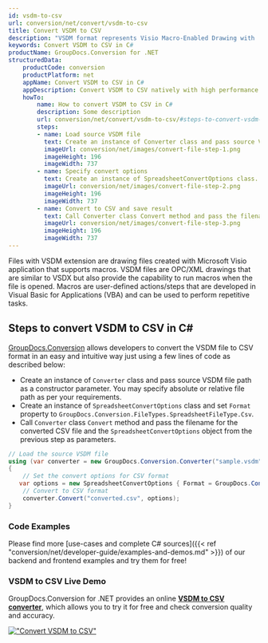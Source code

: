 ```yaml
---
id: vsdm-to-csv
url: conversion/net/convert/vsdm-to-csv
title: Convert VSDM to CSV
description: "VSDM format represents Visio Macro-Enabled Drawing with .vsdm extension. Learn how to convert VSDM to CSV file programmatically in C# language using GroupDocs.Conversion for .NET library."
keywords: Convert VSDM to CSV in C#
productName: GroupDocs.Conversion for .NET
structuredData:
    productCode: conversion
    productPlatform: net
    appName: Convert VSDM to CSV in C#
    appDescription: Convert VSDM to CSV natively with high performance using C# language and server side GroupDocs.Conversion for .NET APIs, without the use of any software like Microsoft or Open Office.
    howTo:
        name: How to convert VSDM to CSV in C# 
        description: Some description
        url: conversion/net/convert/vsdm-to-csv/#steps-to-convert-vsdm-to-csv-in-c
        steps:
        - name: Load source VSDM file 
          text: Create an instance of Converter class and pass source VSDM file path as a constructor parameter. You may specify absolute or relative file path as per your requirements. 
          imageUrl: conversion/net/images/convert-file-step-1.png
          imageHeight: 196
          imageWidth: 737
        - name: Specify convert options 
          text: Create an instance of SpreadsheetConvertOptions class.
          imageUrl: conversion/net/images/convert-file-step-2.png
          imageHeight: 196
          imageWidth: 737
        - name: Convert to CSV and save result 
          text: Call Converter class Convert method and pass the filename for the converted HTML file and the SpreadsheetConvertOptions object from the previous step as parameters.
          imageUrl: conversion/net/images/convert-file-step-3.png
          imageHeight: 196
          imageWidth: 737
---
```


Files with VSDM extension are drawing files created with Microsoft Visio application that supports macros. VSDM files are OPC/XML drawings that are similar to VSDX but also provide the capability to run macros when the file is opened. Macros are user-defined actions/steps that are developed in Visual Basic for Applications (VBA) and can be used to perform repetitive tasks.

## Steps to convert VSDM to CSV in C#

[GroupDocs.Conversion](https://products.groupdocs.com/conversion/net) allows developers to convert the VSDM file to CSV format in an easy and intuitive way just using a few lines of code as described below:

* Create an instance of `Converter` class and pass source VSDM file path as a constructor parameter. You may specify absolute or relative file path as per your requirements. 
* Create an instance of `SpreadsheetConvertOptions` class and set `Format` property to `GroupDocs.Conversion.FileTypes.SpreadsheetFileType.Csv`.
* Call `Converter` class `Convert` method and pass the filename for the converted CSV file and the `SpreadsheetConvertOptions` object from the previous step as parameters.

```csharp
// Load the source VSDM file
using (var converter = new GroupDocs.Conversion.Converter("sample.vsdm"))
{
    // Set the convert options for CSV format
   var options = new SpreadsheetConvertOptions { Format = GroupDocs.Conversion.FileTypes.SpreadsheetFileType.Csv };
    // Convert to CSV format
    converter.Convert("converted.csv", options);
}
```

### Code Examples

Please find more [use-cases and complete C# sources]({{< ref "conversion/net/developer-guide/examples-and-demos.md" >}}) of our backend and frontend examples and try them for free!

### VSDM to CSV Live Demo

GroupDocs.Conversion for .NET provides an online [**VSDM to CSV converter**](https://products.groupdocs.app/conversion/vsdm-to-csv), which allows you to try it for free and check conversion quality and accuracy.

[!["Convert VSDM to CSV"](conversion/net/images/convert-to-csv/convert-vsdm-to-csv.png)](https://products.groupdocs.app/conversion/vsdm-to-csv)